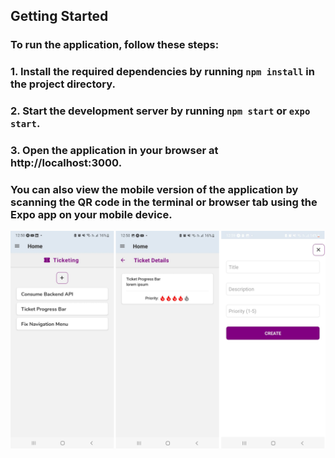 ## Getting Started

### To run the application, follow these steps:

### 1. Install the required dependencies by running `npm install` in the project directory.

### 2. Start the development server by running `npm start` or `expo start`.

### 3. Open the application in your browser at http://localhost:3000.

### You can also view the mobile version of the application by scanning the QR code in the terminal or browser tab using the Expo app on your mobile device.

![Ticketing Mobile](./assets/mobile.png)
